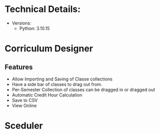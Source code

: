 # Technical Details:
* Versions:
    - Python: 3.10.15

# Corriculum Designer
## Features
* Allow Importing and Saving of Classe collections
* Have a side bar of classes to drag out from.
* Per-Semester Collection of classes can be dragged in or dragged out
* Automatic Credit Hour Calculation
* Save to CSV
* View Online

# Sceduler
